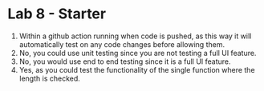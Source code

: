 # Lab 8 - Starter
1. Within a github action running when code is pushed, as this way it will automatically test on any code changes before allowing them.
2. No, you could use unit testing since you are not testing a full UI feature.
3. No, you would use end to end testing since it is a full UI feature.
4. Yes, as you could test the functionality of the single function where the length is checked.
